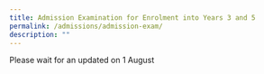 ```yaml
---
title: Admission Examination for Enrolment into Years 3 and 5
permalink: /admissions/admission-exam/
description: ""
---
```

Please wait for an updated on 1 August  